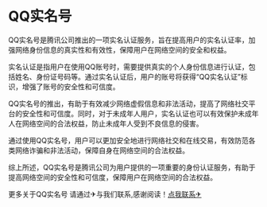 # QQ实名号

QQ实名号是腾讯公司推出的一项实名认证服务，旨在提高用户的实名认证率，加强网络身份信息的真实性和有效性，保障用户在网络空间的安全和权益。

实名认证是指用户在使用QQ账号时，需要提供真实的个人身份信息进行认证，包括姓名、身份证号码等。通过实名认证后，用户的账号将获得“QQ实名认证”标识，增强了账号的安全性和可信度。

QQ实名号的推出，有助于有效减少网络虚假信息和非法活动，提高了网络社交平台的安全性和可信度。同时，对于未成年人用户，实名认证也可以有效保护未成年人在网络空间的合法权益，防止未成年人受到不良信息的侵害。

通过使用QQ实名号，用户可以更加安全地进行网络社交和在线交易，有效防范各类网络诈骗和非法活动，保障自身在网络空间的合法权益。

综上所述，QQ实名号是腾讯公司为用户提供的一项重要的身份认证服务，有助于提高网络空间的安全性和可信度，保障用户在网络空间的合法权益。

更多关于QQ实名号 请通过✈与我们联系,感谢阅读！[点我联系✈](https://chat.G208.com)